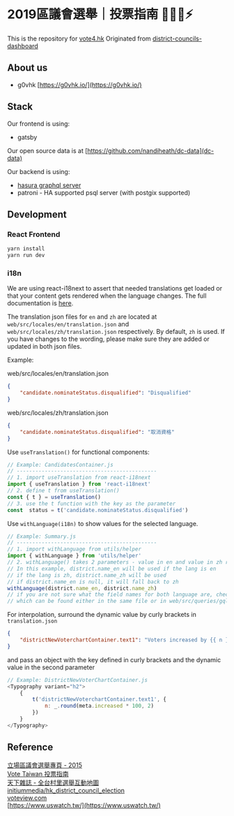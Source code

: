 # 2019區議會選舉｜投票指南 ✋🏻🧡⚡

This is the repository for [vote4.hk](https://vote4.hk)
Originated from [district-councils-dashboard](https://github.com/cswbrian/district-councils-dashboard)

## About us

- g0vhk [https://g0vhk.io/](https://g0vhk.io/)

## Stack

Our frontend is using:

- gatsby

Our open source data is at [https://github.com/nandiheath/dc-data](dc-data)

Our backend is using:

- [hasura graphql server](https://hasura.io/)
- patroni - HA supported psql server (with postgix supported)

## Development

### React Frontend

```bash
yarn install
yarn run dev
```

### i18n
We are using react-i18next to assert that needed translations get loaded or that your content gets rendered when the language changes. The full documentation is [here](https://react.i18next.com/). 

The translation json files for ``en`` and ``zh`` are located at ``web/src/locales/en/translation.json`` and ``web/src/locales/zh/translation.json`` respectively. By default, ``zh`` is used. If you have changes to the wording, please make sure they are added or updated in both json files.

Example:

web/src/locales/en/translation.json

```json
{
    "candidate.nominateStatus.disqualified": "Disqualified"
}
```

web/src/locales/zh/translation.json

```json
{
    "candidate.nominateStatus.disqualified": "取消資格"
}
```

Use ``useTranslation()`` for functional components:

```javascript
// Example: CandidatesContainer.js
// ---------------------------------------------
// 1. import useTranslation from react-i18next
import { useTranslation } from 'react-i18next'
// 2. define t from useTranslation()
const { t } = useTranslation()
// 3. use the t function with the key as the parameter 
const  status = t('candidate.nominateStatus.disqualified')
```

Use ``withLanguage(i18n)`` to show values for the selected language.

```javascript
// Example: Summary.js
// ---------------------------------------------
// 1. import withLanguage from utils/helper
import { withLanguage } from 'utils/helper'
// 2. withLanguage() takes 2 parameters - value in en and value in zh respectively
// In this example, district.name_en will be used if the lang is en
// if the lang is zh, district.name_zh will be used
// if district.name_en is null, it will fall back to zh 
withLanguage(district.name_en, district.name_zh)
// if you are not sure what the field names for both language are, check the query 
// which can be found either in the same file or in web/src/queries/gql.js
```

For interpolation, surround the dynamic value by curly brackets in ``translation.json``

```json
{
    "districtNewVoterchartContainer.text1": "Voters increased by {{ n }}%"
}
```

and pass an object with the key defined in curly brackets and the dynamic value in the second parameter

```javascript
// Example: DistrictNewVoterChartContainer.js
<Typography variant="h2">
    {
        t('districtNewVoterchartContainer.text1', {
            n: _.round(meta.increased * 100, 2)
        })
    }
</Typography>
```

## Reference

[立場區議會選舉專頁 - 2015](https://dce2015.thestandnews.com)  
[Vote Taiwan 投票指南](https://councils.g0v.tw)  
[天下雜誌 - 全台村里選舉互動地圖](https://web.cw.com.tw/election2018)  
[initiummedia/hk_district_council_election](https://github.com/initiummedia/hk_district_council_election)  
[voteview.com](https://voteview.com/)  
[https://www.uswatch.tw/](https://www.uswatch.tw/)  
